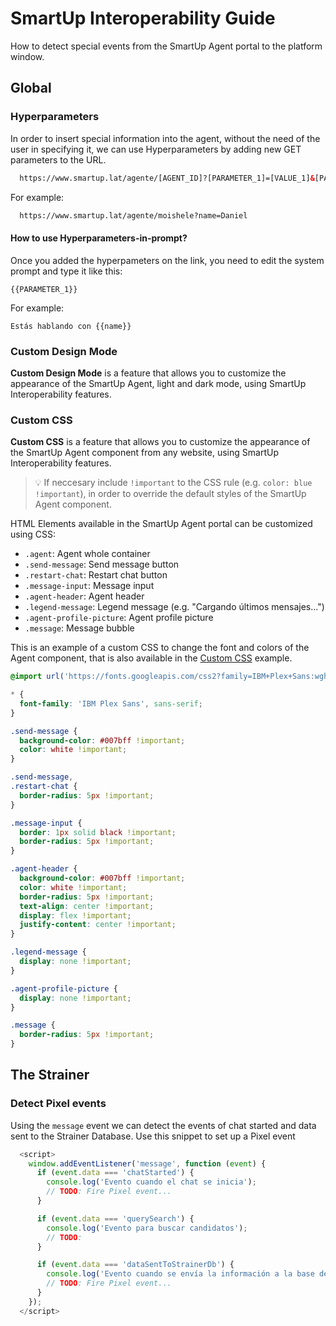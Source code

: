 # SmartUp Interoperability Guide

How to detect special events from the SmartUp Agent portal to the platform window.

## Global

### Hyperparameters

In order to insert special information into the agent, without the need of the user in specifying it, we can use Hyperparameters by adding new GET parameters to the URL.

```html
  https://www.smartup.lat/agente/[AGENT_ID]?[PARAMETER_1]=[VALUE_1]&[PARAMETER_2]=[VALUE_2]
```

For example:

```html
  https://www.smartup.lat/agente/moishele?name=Daniel
```

#### How to use Hyperparameters-in-prompt?

Once you added the hyperpameters on the link, you need to edit the system prompt and type it like this:

```
{{PARAMETER_1}}
```

For example:

```
Estás hablando con {{name}}
```

### Custom Design Mode

**Custom Design Mode** is a feature that allows you to customize the appearance of the SmartUp Agent, light and dark mode, using SmartUp Interoperability features.

### Custom CSS

**Custom CSS** is a feature that allows you to customize the appearance of the SmartUp Agent component from any website, using SmartUp Interoperability features.

> 💡 If neccesary include `!important` to the CSS rule (e.g. `color: blue !important`), in order to override the default styles of the SmartUp Agent component.

HTML Elements available in the SmartUp Agent portal can be customized using CSS:

- `.agent`: Agent whole container
- `.send-message`: Send message button
- `.restart-chat`: Restart chat button
- `.message-input`: Message input
- `.agent-header`: Agent header
- `.legend-message`: Legend message (e.g. "Cargando últimos mensajes...")
- `.agent-profile-picture`: Agent profile picture
- `.message`: Message bubble

This is an example of a custom CSS to change the font and colors of the Agent component, that is also available in the [Custom CSS](https://smartup-chile.github.io/smartup-interoperability-test/custom-css/) example.

```css
@import url('https://fonts.googleapis.com/css2?family=IBM+Plex+Sans:wght@400;700&display=swap');

* {
  font-family: 'IBM Plex Sans', sans-serif;
}

.send-message {
  background-color: #007bff !important;
  color: white !important;
}

.send-message,
.restart-chat {
  border-radius: 5px !important;
}

.message-input {
  border: 1px solid black !important;
  border-radius: 5px !important;
}

.agent-header {
  background-color: #007bff !important;
  color: white !important;
  border-radius: 5px !important;
  text-align: center !important;
  display: flex !important;
  justify-content: center !important;
}

.legend-message {
  display: none !important;
}

.agent-profile-picture {
  display: none !important;
}

.message {
  border-radius: 5px !important;
}
```


## The Strainer

### Detect Pixel events

Using the `message` event we can detect the events of chat started and data sent to the Strainer Database. Use this snippet to set up a Pixel event

```js
  <script>
    window.addEventListener('message', function (event) {
      if (event.data === 'chatStarted') {
        console.log('Evento cuando el chat se inicia');
        // TODO: Fire Pixel event...
      }

      if (event.data === 'querySearch') {
        console.log('Evento para buscar candidatos');
        // TODO:
      }

      if (event.data === 'dataSentToStrainerDb') {
        console.log('Evento cuando se envía la información a la base de datos de The Strainer')
        // TODO: Fire Pixel event...
      }
    });
  </script>
```


